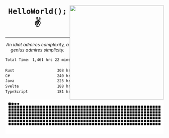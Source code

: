 <div text-align="center">
    <img src="https://i.imgur.com/h1q15Kt.gife" align="right" width="299" height="299">
    <h1 align="center"><code>HelloWorld();</code> ✌️</h1>
    <hr>
    <p align="center"><i>An idiot admires complexity, a genius admires simplicity.</i></p>
</div>

<!--START_SECTION:waka-->

```txt
Total Time: 1,461 hrs 22 mins

Rust                   308 hrs 13 mins █████░░░░░░░░░░░░░░░░░░░░   19.75 %
C#                     240 hrs 35 mins ████░░░░░░░░░░░░░░░░░░░░░   15.42 %
Java                   225 hrs 5 mins  ███▓░░░░░░░░░░░░░░░░░░░░░   14.42 %
Svelte                 188 hrs 10 mins ███░░░░░░░░░░░░░░░░░░░░░░   12.06 %
TypeScript             181 hrs 20 mins ███░░░░░░░░░░░░░░░░░░░░░░   11.62 %
```

<!--END_SECTION:waka-->

<picture>
  <source media="(prefers-color-scheme: dark)" srcset="https://raw.githubusercontent.com/Somfic/Somfic/main/github-contribution-grid-snake-dark.svg">
  <source media="(prefers-color-scheme: light)" srcset="https://raw.githubusercontent.com/Somfic/Somfic/main/github-contribution-grid-snake.svg">
  <img alt="github contribution grid snake animation" src="https://raw.githubusercontent.com/Somfic/Somfic/main/github-contribution-grid-snake.svg">
</picture>
